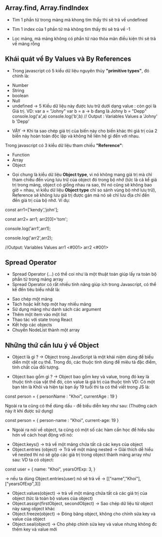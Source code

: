 ## Array.find, Array.findIndex
- Tìm 1 phần tử trong mảng mà khong tìm thấy thì sẽ trả về undefined

- Tìm 1 index của 1 phần tử mà không tìm thấy thì sẽ trả về -1

- Lọc mảng, mà mảng không có phần tử nào thỏa mãn điều kiện thì sẽ trả về mảng rỗng

## Khái quát về By Values và By References
- Trong javascript có 5 kiểu dữ liệu nguyên thủy **"primitive types"**, đó chính là:
+ Number
+ String
+ boolean
+ Null
+ undefined
-> 5 Kiểu dữ liệu này được lưu trữ dưới dạng value : còn gọi là Giá trị.
VD:
var a = "Johny"
var b = a -> b đang là Johny
b = "Depp"
console.log('a',a)
console.log('b',b)
// Output :
Variables	Values
    a	    'Johny'
    b	    'Depp'

* VẬY -> Khi ta sao chép giá trị của biến này cho biến khác thì giá trị của 2 biến này hoàn toàn độc lập và không hề liên hệ gì đến với nhau.

Trong javascript có 3 kiểu dữ liệu tham chiếu **"Reference"**:
+ Function
+ Array
+ Object
- Gọi chung là kiểu dữ liệu **Object type**, vì nó không mang giá trị mà chỉ tham chiếu đến vùng lưu trữ của object đó trong bộ nhớ (tức là cả kể giá trị trong mảng, object có giống nhau ra sao, thì nó cũng sẽ không bao giờ = nhau, vì kiểu dữ liệu **Object type** chỉ so sánh vùng bộ nhớ lưu trữ), Reference sẽ không lưu giá trị được gán mà nó sẽ chỉ lưu địa chỉ đến đến giá trị của bộ nhớ. Ví dụ:

const arr1=['kendy','john'];

const arr2= arr1;
arr2[0]='tom';

console.log('arr1',arr1);

console.log('arr2',arr2);

//Output:
Variables	Values
   arr1	    <#001>
   arr2	    <#001>

## Spread Operator

- Spread Operator (...) có thể coi như là một thuật toán giúp lấy ra toàn bộ phần tử trong mảng array
- Spread Operator có rất nhiều tính năng giúp ích trong Javascript, có thể kể đến tiêu biểu nhất là:
+ Sao chép một mảng
+ Tách hoặc kết hợp một hay nhiều mảng
+ Sử dụng mảng như danh sách các argument
+ Thêm một item vào một list
+ Thao tác với state trong React
+ Kết hợp các objects
+ Chuyển NodeList thành một array

## Những thứ cần lưu ý về Object

- Object là gì ?
-> Object trong JavaScript là một khái niệm dùng để biểu diễn một vật cụ thể. Trong đó, các thuộc tính dùng để miêu tả đặc điểm, tính chất của đối tượng.

- Object bao gồm gì ?
-> Object bao gồm key và value, trong đó key là thuộc tính của vật thể đó, còn value là giá trị của thuộc tính
VD: Có một bạn tên là Khôi và hiện tại bạn ấy 19 tuổi thì ta có thể viết trong JS là:

const person = {
    personName : "Khoi",
    currentAge : 19
}

Ngoài ra ta cũng có thể dùng dấu - để biểu diễn key như sau: (Thường cách này ít khi được sử dụng)

const person = {
    person-name : "Khoi",
    current-age: 19
}

- Ngoài ra nói về object, ta cũng có một số các hàm cần học để hiểu sâu hơn về cách hoạt động với nó:
+ Object.keys() -> trả về một mảng chứa tất cả các keys của object 
+ Object.entries (object) -> Trả về một mảng nested
-> Giải thích dễ hiểu về nested thì nó sẽ gộp các giá trị trong object thành mảng array như sau:
VD ta có object:

const user = {
    name: "Khoi",
    yearsOfExp: 3,
}

-> nếu ta dùng Object.entries(user) nó sẽ trả về -> [["name","Khoi"],["yearsOfExp",3]]

+ Object.values(object) -> trả về một mảng chứa tất cả các giá trị của object (tức là toàn bộ values của object)
+ Object.assign(firstObject, secondObject) -> Sao chép dữ liệu từ object này sang object khác
+ Object.freeze(object) -> Đóng băng object, không cho chỉnh sửa key và value của object
+ Object.seal(object) -> Cho phép chỉnh sửa key và value nhưng không đc thêm key và value mới


